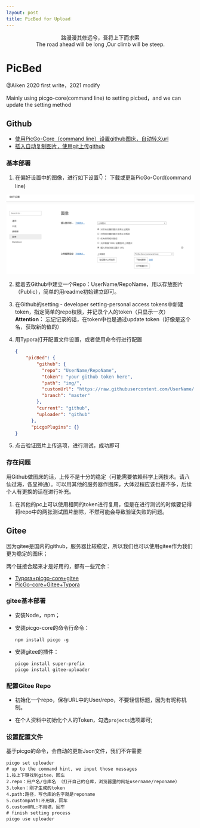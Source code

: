 ```yaml
---
layout: post
title: PicBed for Upload
---
```


<center>路漫漫其修远兮，吾将上下而求索<br>The road ahead will be long ,Our climb will be steep. </center>

# PicBed

@Aiken 2020 first write，2021 modify

Mainly using picgo-core(command line) to setting picbed，and we can update the setting method

## Github

- [使用PicGo-Core（command line）设置github图床，自动转义url](#Pic-Bed)
- [插入自动复制图片，使用git上传github](#Git)

### 基本部署

1. 在偏好设置中的图像，进行如下设置👇： 下载或更新PicGo-Cord(command line)

![image-20200512160643588](https://raw.githubusercontent.com/AikenH/md-image/master/img/image-20200512160643588.png)

2. 接着去Github中建立一个Repo：UserName/RepoName，用以存放图片（Public），简单的用readme初始建立即可。

3. 在Github的setting - developer setting-personal access tokens中新建token，指定简单的repo权限，并记录个人的token（只显示一次）
   **Attention：** 忘记记录的话，在token中也是通过update token（好像是这个名，获取新的值的）

4. 用Typora打开配置文件设置，或者使用命令行进行配置

   ```json
   {
       "picBed": {
           "github": {
             "repo": "UserName/RepoName",
             "token": "your github token here",
             "path": "img/",
             "customUrl": "https://raw.githubusercontent.com/UserName/RepoName/master",
             "branch": "master"
           },
           "current": "github",
           "uploader": "github"
         },
         "picgoPlugins": {}
   }
   ```

5. 点击验证图片上传选项，进行测试，成功即可

### 存在问题

用Github做图床的话，上传不是十分的稳定（可能需要依赖科学上网技术。请八仙过海，各显神通）。可以用其他的服务器作图床，大体过程应该也差不多，后续个人有更换的话在进行补充。

1. 在其他的pc上可以使用相同的token进行复用，但是在进行测试的时候要记得将repo中的两张测试图片删除，不然可能会导致验证失败的问题。

## Gitee

因为gitee是国内的github，服务器比较稳定，所以我们也可以使用gitee作为我们更为稳定的图床；

两个链接合起来才是好用的，都有一些冗余：

- [Typora+picgo-core+gitee](https://zhuanlan.zhihu.com/p/145960692)
- [PicGo-core+Gitee+Typora](https://blog.csdn.net/weixin_42230956/article/details/111349889)

### gitee基本部署

- 安装Node，npm；

- 安装picgo-core的命令行命令：

  ```shell
  npm install picgo -g
  ```
  
- 安装gitee的插件：

  ```shell
  picgo install super-prefix
  picgo install gitee-uploader
  ```

### 配置Gitee Repo

- 初始化一个repo，保存URL中的User/repo，不要轻信标题，因为有昵称机制。

- 在个人资料中初始化个人的Token，勾选`projects`选项即可;

### 设置配置文件

基于picgo的命令，会自动的更新Json文件，我们不许需要

```shell
picgo set uploader
# up to the command hint, we input those messages
1.按上下键找到gitee，回车    
2.repo：用户名/仓库名 （打开自己的仓库，浏览器里的网址username/reponame）    
3.token：刚才生成的token    
4.path:路径，写仓库的名字就是reponame    
5.custompath:不用填，回车   
6.customURL:不用填，回车    
# finish setting process
picgo use uploader
```
